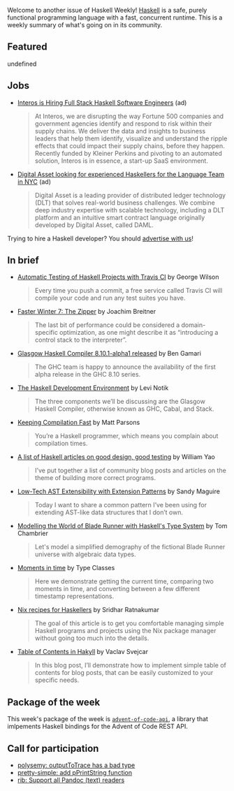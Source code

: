 Welcome to another issue of Haskell Weekly!
[Haskell](https://www.haskell.org) is a safe, purely functional programming language with a fast, concurrent runtime.
This is a weekly summary of what's going on in its community.

## Featured

undefined

## Jobs

- [Interos is Hiring Full Stack Haskell Software Engineers](https://www.interos.ai/careers/#haskell-software-engineer-ii) (ad)
  > At Interos, we are disrupting the way Fortune 500 companies and government agencies identify and respond to risk within their supply chains. We deliver the data and insights to business leaders that help them identify, visualize and understand the ripple effects that could impact their supply chains, before they happen. Recently funded by Kleiner Perkins and pivoting to an automated solution, Interos is in essence, a start-up SaaS environment.

- [Digital Asset looking for experienced Haskellers for the Language Team in NYC](https://digitalasset.com/careerone/?job_id=978901&job_title=language-engineer) (ad)
  > Digital Asset is a leading provider of distributed ledger technology (DLT) that solves real-world business challenges. We combine deep industry expertise with scalable technology, including a DLT platform and an intuitive smart contract language originally developed by Digital Asset, called DAML.

Trying to hire a Haskell developer?
You should [advertise with us](https://haskellweekly.news/advertising.html)!

## In brief

- [Automatic Testing of Haskell Projects with Travis CI](https://blog.qfpl.io/posts/testing-with-travis/index.html) by George Wilson
  > Every time you push a commit, a free service called Travis CI will compile your code and run any test suites you have.

- [Faster Winter 7: The Zipper](https://www.joachim-breitner.de/blog/765-Faster_Winter_7__The_Zipper) by Joachim Breitner
  > The last bit of performance could be considered a domain-specific optimization, as one might describe it as “introducing a control stack to the interpreter”.

- [Glasgow Haskell Compiler 8.10.1-alpha1 released](https://mail.haskell.org/pipermail/ghc-devs/2019-November/018337.html) by Ben Gamari
  > The GHC team is happy to announce the availability of the first alpha release in the GHC 8.10 series.

- [The Haskell Development Environment](https://medium.com/@levinotik/the-haskell-development-environment-bee148bbf72a) by Levi Notik
  > The three components we’ll be discussing are the Glasgow Haskell Compiler, otherwise known as GHC, Cabal, and Stack.

- [Keeping Compilation Fast](https://www.parsonsmatt.org/2019/11/27/keeping_compilation_fast.html) by Matt Parsons
  > You’re a Haskell programmer, which means you complain about compilation times.

- [A list of Haskell articles on good design, good testing](https://williamyaoh.com/posts/2019-11-24-design-and-testing-articles.html) by William Yao
  > I’ve put together a list of community blog posts and articles on the theme of building more correct programs.

- [Low-Tech AST Extensibility with Extension Patterns](https://reasonablypolymorphic.com/blog/extension-patterns/index.html) by Sandy Maguire
  > Today I want to share a common pattern I’ve been using for extending AST-like data structures that I don’t own.

- [Modelling the World of Blade Runner with Haskell's Type System](https://dev.to/therewillbecode/modelling-the-world-of-blade-runner-with-haskell-s-type-system-41af) by Tom Chambrier
  > Let's model a simplified demography of the fictional Blade Runner universe with algebraic data types.

- [Moments in time](https://typeclasses.com/phrasebook/moments-in-time) by Type Classes
  > Here we demonstrate getting the current time, comparing two moments in time, and converting between a few different timestamp representations.

- [Nix recipes for Haskellers](https://www.srid.ca/haskell-nix.html) by Sridhar Ratnakumar
  > The goal of this article is to get you comfortable managing simple Haskell programs and projects using the Nix package manager without going too much into the details.

- [Table of Contents in Hakyll](https://svejcar.dev/posts/2019/11/27/table-of-contents-in-hakyll/) by Vaclav Svejcar
  > In this blog post, I’ll demonstrate how to implement simple table of contents for blog posts, that can be easily customized to your specific needs.

## Package of the week

This week's package of the week is [`advent-of-code-api`](https://hackage.haskell.org/package/advent-of-code-api-0.2.4.2), a library that imlpements Haskell bindings for the Advent of Code REST API.

## Call for participation

-   [polysemy: outputToTrace has a bad type](https://github.com/polysemy-research/polysemy/issues/286)
-   [pretty-simple: add pPrintString function](https://github.com/cdepillabout/pretty-simple/issues/53)
-   [rib: Support all Pandoc (text) readers](https://github.com/srid/rib/issues/54)

